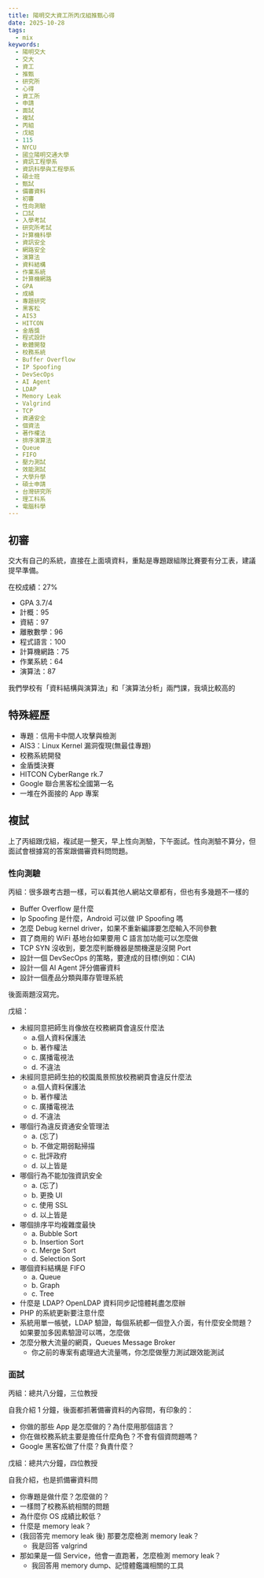 ```yaml
---
title: 陽明交大資工所丙戊組推甄心得
date: 2025-10-28
tags:
  - mix
keywords:
  - 陽明交大
  - 交大
  - 資工
  - 推甄
  - 研究所
  - 心得
  - 資工所
  - 申請
  - 面試
  - 複試
  - 丙組
  - 戊組
  - 115
  - NYCU
  - 國立陽明交通大學
  - 資訊工程學系
  - 資訊科學與工程學系
  - 碩士班
  - 甄試
  - 備審資料
  - 初審
  - 性向測驗
  - 口試
  - 入學考試
  - 研究所考試
  - 計算機科學
  - 資訊安全
  - 網路安全
  - 演算法
  - 資料結構
  - 作業系統
  - 計算機網路
  - GPA
  - 成績
  - 專題研究
  - 黑客松
  - AIS3
  - HITCON
  - 金盾獎
  - 程式設計
  - 軟體開發
  - 校務系統
  - Buffer Overflow
  - IP Spoofing
  - DevSecOps
  - AI Agent
  - LDAP
  - Memory Leak
  - Valgrind
  - TCP
  - 資通安全
  - 個資法
  - 著作權法
  - 排序演算法
  - Queue
  - FIFO
  - 壓力測試
  - 效能測試
  - 大學升學
  - 碩士申請
  - 台灣研究所
  - 理工科系
  - 電腦科學
---
```


## 初審

交大有自己的系統，直接在上面填資料，重點是專題跟組隊比賽要有分工表，建議提早準備。

在校成績：27%

- GPA 3.7/4
- 計概：95
- 資結：97
- 離散數學：96
- 程式語言：100
- 計算機網路：75
- 作業系統：64
- 演算法：87

我們學校有「資料結構與演算法」和「演算法分析」兩門課，我填比較高的

## 特殊經歷

- 專題：信用卡中間人攻擊與檢測
- AIS3：Linux Kernel 漏洞復現(無最佳專題)
- 校務系統開發
- 金盾獎決賽
- HITCON CyberRange rk.7
- Google 聯合黑客松全國第一名
- 一堆在外面接的 App 專案

## 複試

上了丙組跟戊組，複試是一整天，早上性向測驗，下午面試。性向測驗不算分，但面試會根據寫的答案跟備審資料問問題。

### 性向測驗

丙組：很多跟考古題一樣，可以看其他人網站文章都有，但也有多幾題不一樣的

- Buffer Overflow 是什麼
- Ip Spoofing 是什麼，Android 可以做 IP Spoofing 嗎
- 怎麼 Debug kernel driver，如果不重新編譯要怎麼輸入不同參數
- 買了商用的 WiFi 基地台如果要用 C 語言加功能可以怎麼做
- TCP SYN 沒收到，要怎麼判斷機器是關機還是沒開 Port
- 設計一個 DevSecOps 的策略，要達成的目標(例如：CIA)
- 設計一個 AI Agent 評分備審資料
- 設計一個產品分類與庫存管理系統

後面兩題沒寫完。

戊組：

- 未經同意把師生肖像放在校務網頁會違反什麼法
  - a.個人資料保護法
  - b. 著作權法
  - c. 廣播電視法
  - d. 不違法
- 未經同意把師生拍的校園風景照放校務網頁會違反什麼法
  - a.個人資料保護法
  - b. 著作權法
  - c. 廣播電視法
  - d. 不違法
- 哪個行為違反資通安全管理法
  - a. (忘了)
  - b. 不做定期弱點掃描
  - c. 批評政府
  - d. 以上皆是
- 哪個行為不能加強資訊安全
  - a. (忘了)
  - b. 更換 UI
  - c. 使用 SSL
  - d. 以上皆是
- 哪個排序平均複雜度最快
  - a. Bubble Sort
  - b. Insertion Sort
  - c. Merge Sort
  - d. Selection Sort
- 哪個資料結構是 FIFO
  - a. Queue
  - b. Graph
  - c. Tree
- 什麼是 LDAP? OpenLDAP 資料同步記憶體耗盡怎麼辦
- PHP 的系統更新要注意什麼
- 系統用單一帳號，LDAP 驗證，每個系統都一個登入介面，有什麼安全問題？如果要加多因素驗證可以嗎，怎麼做
- 怎麼分散大流量的網頁，Queues Message Broker
  - 你之前的專案有處理過大流量嗎，你怎麼做壓力測試跟效能測試

### 面試

丙組：總共八分鐘，三位教授

自我介紹 1 分鐘，後面都抓著備審資料的內容問，有印象的：

- 你做的那些 App 是怎麼做的？為什麼用那個語言？
- 你在做校務系統主要是擔任什麼角色？不會有個資問題嗎？
- Google 黑客松做了什麼？負責什麼？

戊組：總共六分鐘，四位教授

自我介紹，也是抓備審資料問

- 你專題是做什麼？怎麼做的？
- 一樣問了校務系統相關的問題
- 為什麼你 OS 成績比較低？
- 什麼是 memory leak？
- (我回答完 memory leak 後) 那要怎麼檢測 memory leak？
  - 我是回答 valgrind
- 那如果是一個 Service，他會一直跑著，怎麼檢測 memory leak？
  - 我回答用 memory dump、記憶體鑑識相關的工具

